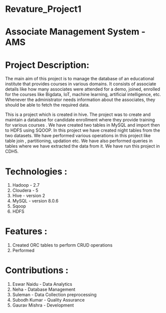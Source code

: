 # Revature_Project1
# Associate Management System - AMS 

# Project Description:

The main aim of this project is to manage the database of an educational institute that provides courses in various domains. It consists of associate details like how many associates were attended for a demo, joined, enrolled for the courses like Bigdata, IoT, machine learning, artificial intelligence, etc. Whenever the administrator needs information about the associates, they should be able to fetch the required data.

This is a project which is created in hive. 
The project was to create and maintain a database for candidate enrollment  where they provide training for various courses . 
We have created two tables in MySQL and import then to HDFS using SQOOP.
In this project we have created night tables from the two datasets. 
We have performed various operations in this project like table join , partitioning, updation etc. We have also performed queries in tables where we have extracted the data from it. 
We have run this project in CDH5.

# Technologies :

1. Hadoop - 2.7
2. Cloudera - 5
3. Hive - version 2
4. MySQL - version 8.0.6
5. Sqoop
6. HDFS

# Features :

1. Created ORC tables to perform CRUD operations
2. Performed 
# Contributions :

1. Eswar Naidu - Data Analytics
2. Neha - Database Management
3. Suleman - Data Collection preprocessing
4. Subodh Kumar - Quality Assurance
5. Gaurav Mishra - Development
